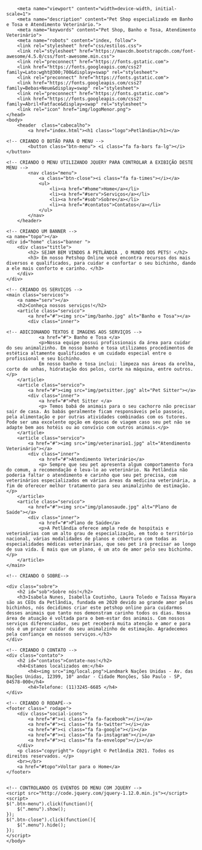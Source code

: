 <!DOCTYPE  html>
<html lang="pt-br">
	<head>
		<meta charset="utf-8">
		<title>Petlândia</title>


		<meta name="viewport" content="width=device-width, initial-scale=1">
		<meta name="description" content="Pet Shop especializado em Banho e Tosa e Atendimento Veterinário.">
		<meta name="keywords" content="Pet Shop, Banho e Tosa, Atendimento Veterinário">
		<meta name="robots" content="index, follow">
		<link rel="stylesheet" href="css/estilos.css">
		<link rel="stylesheet" href="https://maxcdn.bootstrapcdn.com/font-awesome/4.5.0/css/font-awesome.min.css">
		<link rel="preconnect" href="https://fonts.gstatic.com">
		<link href="https://fonts.googleapis.com/css2?family=Lato:wght@300;700&display=swap" rel="stylesheet">
		<link rel="preconnect" href="https://fonts.gstatic.com">
		<link href="https://fonts.googleapis.com/css2?family=Bebas+Neue&display=swap" rel="stylesheet">
        <link rel="preconnect" href="https://fonts.gstatic.com">
        <link href="https://fonts.googleapis.com/css2?family=Abril+Fatface&display=swap" rel="stylesheet">
		<link rel="icon" href="img/logoMenor.png">
	</head>
	<body>
		<header  class="cabecalho">
			<a href="index.html"><h1 class="logo">Petlândia</h1></a>

	<!-- CRIANDO O BOTÃO PARA O MENU -->
			<button class="btn-menu"> <i class="fa fa-bars fa-lg"></i></button>

	<!-- CRIANDO O MENU UTILIZANDO JQUERY PARA CONTROLAR A EXIBIÇÃO DESTE MENU -->
			<nav class="menu"> 
				<a class="btn-close"><i class="fa fa-times"></i></a>
				<ul>
					<li><a href="#home">Home</a></li>
					<li><a href="#serv">Serviços</a></li>
					<li><a href="#sob">Sobre</a></li>
					<li><a href="#contatos">Contatos</a></li>
				</ul>
			</nav>		
		</header>

    <!-- CRIANDO UM BANNER -->
    <a name="topo"></a>
    <div id="home" class="banner ">
    	<div class="tittle">
    		<h2> SEJAM BEM VINDOS A PETLÂNDIA , O MUNDO DOS PETS! </h2>
    		<h3> Em nosso Petshop Online você encontra recursos dos mais diversos e qualificados, para cuidar e confortar o seu bichinho, dando a ele mais conforto e carinho. </h3>
    	</div>
    </div>

    <!-- CRIANDO OS SERVIÇOS -->
    <main class="servicos">
        <a name="serv"></a>
        <h2>Conheça nossos serviços!</h2>
    	<article class="servico">
    		<a href="#"><img src="img/banho.jpg" alt="Banho e Tosa"></a>
    		<div class="inner">

    <!-- ADICIONANDO TEXTOS E IMAGENS AOS SERVIÇOS -->
    			<a href="#"> Banho e Tosa </a>
    			<p>Nossa equipe possui profissionais da área para cuidar do seu animalzinho. Em nosso banho e tosa utilizamos procedimentos de estética altamente qualificados e um cuidado especial entre o profissional e seu bichinho.
				Em nosso banho e tosa inclui: limpeza nas áreas da orelha, corte de unhas, hidratação dos pelos, corte na máquina, entre outros.</p>
    	</article>
    	<article class="servico">
    		<a href="#"><img src="img/petsitter.jpg" alt="Pet Sitter"></a>
    		<div class="inner">
    			<a href="#">Pet Sitter </a>
    			<p> Temos babá de animais para o seu cachorro não precisar sair de casa. As babás geralmente ficam responsáveis pelo passeio, pela alimentação e por outras atividades combinadas com os tutores. Pode ser uma excelente opção em épocas de viagem caso seu pet não se adapte bem aos hotéis ou ao convívio com outros animais.</p>
    	</article>
    	<article class="servico">
    		<a href="#"><img src="img/veterinario1.jpg" alt="Atendimento Veterinário"></a>
    		<div class="inner">
    			<a href="#">Atendimento Veterinário</a>
    			<p> Sempre que seu pet apresenta algum comportamento fora do comum, a recomendação é leva-lo ao veterinário. Na Petlândia não poderia faltar o atendimento e carinho que seu pet precisa, com veterinários especializados em várias áreas da medicina veterinária, a fim de oferecer melhor tratamento para seu animalzinho de estimação.</p>
    	</article>
    	<article class="servico">
    		<a href="#"><img src="img/planosaude.jpg" alt="Plano de Saúde"></a>
    		<div class="inner">
    			<a href="#">Plano de Saúde</a>
    			<p>A Petlândia oferece ampla rede de hospitais e veterinárias com um alto grau de especialização, em todo o território nacional, várias modalidades de planos e cobertura com todas as especialidades médicas veterinárias, que seu pet irá precisar ao longo de sua vida. É mais que um plano, é um ato de amor pelo seu bichinho.</p>
    	</article>
    </main>

    <!-- CRIANDO O SOBRE-->
    
    <div class="sobre">
        <h2 id="sob">Sobre nós!</h2>
        <h3>Isabela Nunes, Isabella Coutinho, Laura Toledo e Taíssa Mayara são as CEOs da Petlândia, fundada em 2020 devido ao grande amor pelos bichinhos, nós decidimos criar este petshop online para cuidarmos desses animais que tanto nos demonstram carinho todos os dias. Nossa área de atuação é voltada para o bem-estar dos animais. Com nossos serviços diferenciados, seu pet receberá muita atenção e amor e para nós é um prazer cuidar do seu animalzinho de estimação. Agradecemos pela confiança em nossos serviços.</h3>
    </div>

    <!-- CRIANDO O CONTATO -->
    <div class="contato">
        <h2 id="contatos">Contate-nos!</h2>
        <h4>Estamos localizados em:</h4>
            <h4><img src="img/local.png">Landmark Nações Unidas - Av. das Nações Unidas, 12399, 10° andar - Cidade Monções, São Paulo - SP, 04578-000</h4>
            <h4>Telefone: (11)3245-6685 </h4>
    </div>

    <!-- CRIANDO O RODAPÉ-->
    <footer class=" rodape">
        <div class="social-icons">
            <a href="#"><i class="fa fa-facebook"></i></a>
            <a href="#"><i class="fa fa-twitter"></i></a>
            <a href="#"><i class="fa fa-google"></i></a>
            <a href="#"><i class="fa fa-instagram"></i></a>
            <a href="#"><i class="fa fa-envelope"></i></a>
        </div>
        <p class="copyright"> Copyright © Petlândia 2021. Todos os direitos reservados. </p>
        <br></br>
        <a href="#topo">Voltar para o Home</a>
    </footer>


   	<!-- CONTROLANDO OS EVENTOS DO MENU COM JQUERY -->
	<script src="http://code.jquery.com/jquery-1.12.0.min.js"></script>
	<script>
	$(".btn-menu").click(function(){
		$(".menu").show();
	});
	$(".btn-close").click(function(){
		$(".menu").hide();
	});
	</script>
	</body>

</html>
